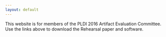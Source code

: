 ```yaml
---
layout: default
---
```


This website is for members of the PLDI 2016 Artifact Evaluation Committee.
Use the links above to download the Rehearsal paper and software.